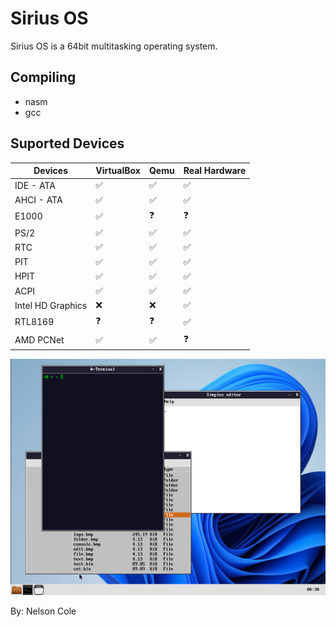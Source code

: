# Sirius OS

Sirius OS is a 64bit multitasking operating system.

## Compiling

- nasm
- gcc

## Suported Devices


Devices             | VirtualBox         | Qemu               | Real Hardware
--------------------|--------------------|--------------------|-------------------
IDE - ATA           | :white_check_mark: | :white_check_mark: | :white_check_mark:
AHCI - ATA          | :white_check_mark: | :white_check_mark: | :white_check_mark:
E1000               | :white_check_mark: | :question:         | :question:
PS/2                | :white_check_mark: | :white_check_mark: | :white_check_mark:
RTC                 | :white_check_mark: | :white_check_mark: | :white_check_mark:
PIT                 | :white_check_mark: | :white_check_mark: | :white_check_mark:
HPIT                | :white_check_mark: | :white_check_mark: | :white_check_mark:
ACPI                | :white_check_mark: | :white_check_mark: | :white_check_mark:
Intel HD Graphics   | :x:                | :x:                | :white_check_mark:
RTL8169             | :question:         | :question:         | :white_check_mark:
AMD PCNet           | :white_check_mark: | :white_check_mark: | :question:



<img src="/screenshot/image1.png" alt="My cool logo"/>

By: Nelson Cole
